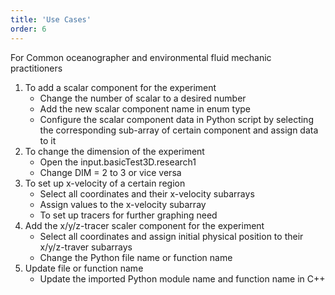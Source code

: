 ```yaml
---
title: 'Use Cases'
order: 6
---
```


For Common oceanographer and environmental fluid mechanic practitioners

1. To add a scalar component for the experiment
    - Change the number of scalar to a desired number
    - Add the new scalar component name in enum type 
    - Configure the scalar component data in Python script by selecting the corresponding sub-array of certain component and assign data to it
2. To change the dimension of the experiment
    - Open the input.basicTest3D.research1
    - Change DIM = 2 to 3 or vice versa
3. To set up x-velocity of a certain region
    - Select all coordinates and their x-velocity subarrays
    - Assign values to the x-velocity subarray
    - To set up tracers for further graphing need
4. Add the x/y/z-tracer scaler component for the experiment
    - Select all coordinates and assign initial physical position to their x/y/z-traver subarrays
    - Change the Python file name or function name
5. Update file or function name
    - Update the imported Python module name and function name in C++
